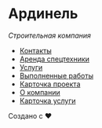 # Ардинель

_Строительная компания_

- [Контакты](https://iserejatoje.github.io/ardinel/contacts.html)
- [Аренда спецтехники](https://iserejatoje.github.io/ardinel/rent.html)
- [Услуги](https://iserejatoje.github.io/ardinel/services.html)
- [Выполненные работы](https://iserejatoje.github.io/ardinel/projects.html)
- [Карточка проекта](https://iserejatoje.github.io/ardinel/project.html)
- [О компании](https://iserejatoje.github.io/ardinel/about.html)
- [Карточка услуги](https://iserejatoje.github.io/ardinel/service.html)

Создано с ❤